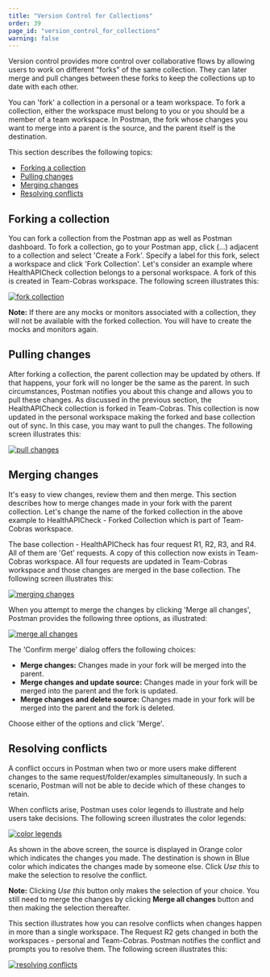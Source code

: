 ```yaml
---
title: "Version Control for Collections"
order: 39
page_id: "version_control_for_collections"
warning: false
---
```


Version control provides more control over collaborative flows by allowing users to work on different "forks" of the same collection. They can later merge and pull changes between these forks to keep the collections up to date with each other.

You can 'fork' a collection in a personal or a team workspace. To fork a collection, either the workspace must belong to you or you should be a member of a team workspace. In Postman, the fork whose changes you want to merge into a parent is the source, and the parent itself is the destination.

This section describes the following topics:

* [Forking a collection](#forking-a-collection)
* [Pulling changes](#pulling-changes)
* [Merging changes](#merging-changes)
* [Resolving conflicts](#resolving-conflicts)

## Forking a collection

You can fork a collection from the Postman app as well as Postman dashboard. To fork a collection, go to your Postman app, click (...) adjacent to a collection and select 'Create a Fork'. Specify a label for this fork, select a workspace and click 'Fork Collection'. Let's consider an example where HealthAPICheck collection belongs to a personal workspace. A fork of this is created in Team-Cobras workspace. The following screen illustrates this:

[![fork collection](https://assets.postman.com/postman-docs/Forking_a_Collection.gif)](https://assets.postman.com/postman-docs/Forking_a_Collection.gif)

**Note:** If there are any mocks or monitors associated with a collection, they will not be available with the forked collection. You will have to create the mocks and monitors again.  

## Pulling changes

After forking a collection, the parent collection may be updated by others. If that happens, your fork will no longer be the same as the parent. In such circumstances, Postman notifies you about this change and allows you to pull these changes. As discussed in the previous section, the HealthAPICheck collection is forked in Team-Cobras. This collection is now updated in the personal workspace making the forked and base collection out of sync. In this case, you may want to pull the changes. The following screen illustrates this:

[![pull changes](https://assets.postman.com/postman-docs/Fork_Pull_Changes.gif)](https://assets.postman.com/postman-docs/Fork_Pull_Changes.gif)

## Merging changes

It's easy to view changes, review them and then merge. This section describes how to merge changes made in your fork with the parent collection. Let's change the name of the forked collection in the above example to HealthAPICheck - Forked Collection which is part of Team-Cobras workspace.

The base collection - HealthAPICheck has four request R1, R2, R3, and R4. All of them are 'Get' requests. A copy of this collection now exists in Team-Cobras workspace. All four requests are updated in Team-Cobras workspace and those changes are merged in the base collection. The following screen illustrates this:

[![merging changes](https://assets.postman.com/postman-docs/Forking_n_Merging.gif)](https://assets.postman.com/postman-docs/Forking_n_Merging.gif)

When you attempt to merge the changes by clicking 'Merge all changes', Postman provides the following three options, as illustrated:

[![merge all changes](https://assets.postman.com/postman-docs/Merge_All_Changes.png)](https://assets.postman.com/postman-docs/Merge_All_Changes.png)

The 'Confirm merge' dialog offers the following choices:

* **Merge changes:** Changes made in your fork will be merged into the parent.
* **Merge changes and update source:** Changes made in your fork will be merged into the parent and the fork is updated.
* **Merge changes and delete source:** Changes made in your fork will be merged into the parent and the fork is deleted.

Choose either of the options and click 'Merge'.

## Resolving conflicts

A conflict occurs in Postman when two or more users make different changes to the same request/folder/examples simultaneously. In such a scenario, Postman will not be able to decide which of these changes to retain.

When conflicts arise, Postman uses color legends to illustrate and help users take decisions. The following screen illustrates the color legends:

[![color legends](https://assets.postman.com/postman-docs/Fork_UI_Convention.png)](https://assets.postman.com/postman-docs/Fork_UI_Convention.png)

As shown in the above screen, the source is displayed in Orange color which indicates the changes you made. The destination is shown in Blue color which indicates the changes made by someone else. Click *Use this* to make the selection to resolve the conflict.

**Note:** Clicking *Use this* button only makes the selection of your choice. You still need to merge the changes by clicking **Merge all changes** button and then making the selection thereafter.

This section illustrates how you can resolve conflicts when changes happen in more than a single workspace. The Request R2 gets changed in both the workspaces - personal and Team-Cobras. Postman notifies the conflict and prompts you to resolve them. The following screen illustrates this:

[![resolving conflicts](https://assets.postman.com/postman-docs/Fork_Resolve_Conflicts.gif)](https://assets.postman.com/postman-docs/Fork_Resolve_Conflicts.gif)
